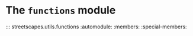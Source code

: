 # The `functions` module

::: streetscapes.utils.functions
    :automodule:
    :members:
    :special-members:
